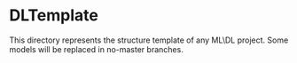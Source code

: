 # DLTemplate
This directory represents the structure template of any ML\DL project. Some models will be replaced in no-master branches.
